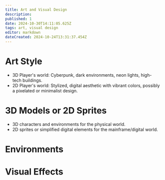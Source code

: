 ```yaml
---
title: Art and Visual Design
description: 
published: 1
date: 2024-10-30T14:11:05.625Z
tags: art, visual design
editor: markdown
dateCreated: 2024-10-24T13:31:37.454Z
---
```


# Art Style

- 3D Player's world: Cyberpunk, dark environments, neon lights, high-tech buildings.
- 2D Player's world: Stylized, digital aesthetic with vibrant colors, possibly a pixelated or minimalist design.


# 3D Models or 2D Sprites

- 3D characters and environments for the physical world.
- 2D sprites or simplified digital elements for the mainframe/digital world.

# Environments

# Visual Effects
